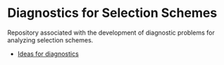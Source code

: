 # Diagnostics for Selection Schemes

Repository associated with the development of diagnostic problems for analyzing selection schemes.

- [Ideas for diagnostics](./diagnostics-ideas.md)
